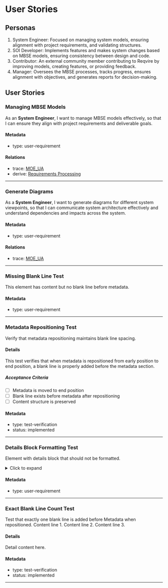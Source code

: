 # User Stories

## Personas


1. System Engineer: Focused on managing system models, ensuring alignment with project requirements, and validating structures.
2. SOI Developer: Implements features and makes system changes based on MBSE models, ensuring consistency between design and code.
3. Contributor: An external community member contributing to Reqvire by improving models, creating features, or providing feedback.
4. Manager: Oversees the MBSE processes, tracks progress, ensures alignment with objectives, and generates reports for decision-making.

## User Stories

### Managing MBSE Models

As an **System Engineer**, I want to manage MBSE models effectively, so that I can ensure they align with project requirements and deliverable goals.

#### Metadata
  * type: user-requirement

#### Relations
  * trace: [MOE_UA](MOEs.md#moe_ua)
  * derive: [Requirements Processing](SystemRequirements/Requirements.md#requirements-processing)
---

### Generate Diagrams

As a **System Engineer**, I want to generate diagrams for different system viewpoints, so that I can communicate system architecture effectively and understand dependencies and impacts across the system.

#### Metadata
  * type: user-requirement

#### Relations
  * trace: [MOE_UA](MOEs.md#moe_ua)
---

### Missing Blank Line Test

This element has content but no blank line before metadata.

#### Metadata
  * type: user-requirement
---

### Metadata Repositioning Test

Verify that metadata repositioning maintains blank line spacing.

#### Details
This test verifies that when metadata is repositioned from early position to end position, a blank line is properly added before the metadata section.

##### Acceptance Criteria
  * [ ] Metadata is moved to end position
  * [ ] Blank line exists before metadata after repositioning
  * [ ] Content structure is preserved

#### Metadata
  * type: test-verification
  * status: implemented
---

### Details Block Formatting Test

Element with details block that should not be formatted.
<details>
<summary>Click to expand</summary>

#### This Should Not Get Blank Line
Content inside details block.
####Another Header Without Space
More content that should remain untouched.
</details>

#### Metadata
  * type: user-requirement
---

### Exact Blank Line Count Test

Test that exactly one blank line is added before Metadata when repositioned.
Content line 1.
Content line 2.
Content line 3.

#### Details
Detail content here.

#### Metadata
  * type: test-verification
  * status: implemented
---
